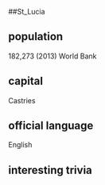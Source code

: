 ##St_Lucia
## population
182,273 (2013) World Bank

## capital
Castries
 
## official language
English

## interesting trivia



